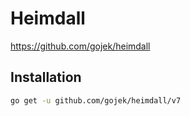 # Heimdall

https://github.com/gojek/heimdall

## Installation

```bash
go get -u github.com/gojek/heimdall/v7
```

